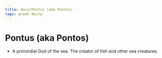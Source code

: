 ```yaml
---
title: docs/Pontus (aka Pontos)
tags: greek deity
---
```


# Pontus (aka Pontos) 
- A primordial God of the sea. The creator of fish and other sea creatures.